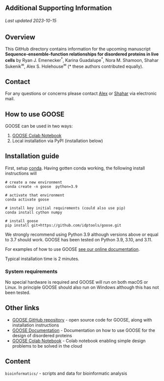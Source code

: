 ## Additional Supporting Information
###### Last updated 2023-10-15

## Overview
This GitHub directory contains information for the upcoming manuscript **Sequence-ensemble-function relationships for disordered proteins in live cells** by Ryan J. Emenecker<sup>\*</sup>, Karina Guadalupe<sup>\*</sup>, Nora M. Shamoon, Shahar Sukenik<sup>✉</sup>, Alex S. Holehouse<sup>✉</sup> (* these authors contributed equally).

## Contact
For any questions or concerns please contact [Alex](https://www.holehouselab.com/) or [Shahar](https://www.sukeniklab.com/) via electronic mail. 

## How to use GOOSE
GOOSE can be used in two ways:

1. [GOOSE Colab Notebook](https://colab.research.google.com/drive/1U9B-TfoNEZbbjhPUG5lrMPS0JL0nDB3o?usp=sharing) 
2. Local installation via PyPI (installation below)

## Installation guide

First, setup [conda](https://conda.io/projects/conda/en/latest/user-guide/getting-started.html). Having gotten conda working, the following install instructions will 

	# create a new environment
	conda create -n goose  python=3.9
	
	# activate that environment
	conda activate goose
	
	# install key initial requirements (could also use pip)
	conda install cython numpy
	
	# install goose
	pip install git+https://github.com/idptools/goose.git
		
We strongly recommend using Python 3.9 although versions above or equal to 3.7 should work. GOOSE has been tested on Python 3.9, 3.10, and 3.11. 

For examples of how to use GOOSE [see our online documentation](https://goose.readthedocs.io/).

Typical installation time is 2 minutes.

### System requirements
No special hardware is required and GOOSE will run on both macOS or Linux. In principle GOOSE should also run on Windows although this has not been tested.

## Other links

* [GOOSE GitHub repository](https://github.com/idptools/goose) - open source code for GOOSE, along with installation instructions 
* [GOOSE Documentation](https://goose.readthedocs.io/) - Documentation on how to use GOOSE for the design of disordered proteins
* [GOOSE Colab Notebook](https://colab.research.google.com/drive/1U9B-TfoNEZbbjhPUG5lrMPS0JL0nDB3o?usp=sharing) - Colab notebook enabling simple design problems to be solved in the cloud

## Content

`bioinformatics/` - scripts and data for bioinformatic analysis

##